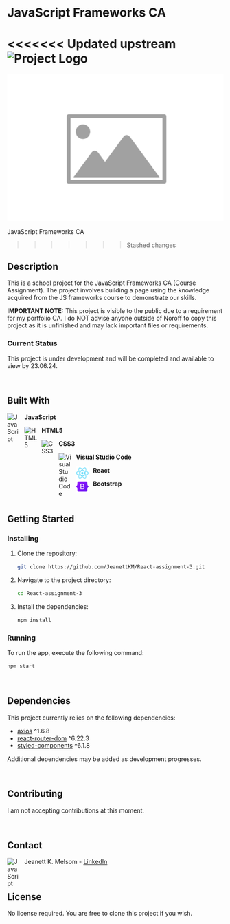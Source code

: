 # JavaScript Frameworks CA

<<<<<<< Updated upstream
![Project Logo](https://user-images.githubusercontent.com/52622303/164316813-4b12d99f-aeb7-4069-85cf-e72b3a50ac99.png)
=======
![image](/Images/Placeholder-_-Glossary.svg)

JavaScript Frameworks CA

> > > > > > > Stashed changes

## Description

This is a school project for the JavaScript Frameworks CA (Course Assignment). The project involves building a page using the knowledge acquired from the JS frameworks course to demonstrate our skills.

**IMPORTANT NOTE:** This project is visible to the public due to a requirement for my portfolio CA. I do NOT advise anyone outside of Noroff to copy this project as it is unfinished and may lack important files or requirements.

### Current Status

This project is under development and will be completed and available to view by 23.06.24.

<br>

## Built With

<img align="left" alt="JavaScript" width="30px" style="padding-right:10px;" src="https://cdn.jsdelivr.net/gh/devicons/devicon/icons/javascript/javascript-original.svg"/>**JavaScript**

<img align="left" alt="HTML5" width="30px" style="padding-right:10px;" src="https://cdn.jsdelivr.net/gh/devicons/devicon/icons/html5/html5-plain-wordmark.svg"/>**HTML5**

<img align="left" alt="CSS3" width="30px" style="padding-right:10px;" src="https://cdn.jsdelivr.net/gh/devicons/devicon/icons/css3/css3-plain-wordmark.svg"/>**CSS3**

<img align="left" alt="Visual Studio Code" width="30px" style="padding-right:10px;" src="https://cdn.jsdelivr.net/gh/devicons/devicon/icons/vscode/vscode-original-wordmark.svg"/>**Visual Studio Code**

<img align="left" alt="React" width="30px" style="padding-right:10px;" src="https://raw.githubusercontent.com/devicons/devicon/6910f0503efdd315c8f9b858234310c06e04d9c0/icons/react/react-original.svg"/>**React**

<img align="left" alt="Bootstrap" width="30px" style="padding-right:10px;" src="https://raw.githubusercontent.com/devicons/devicon/6910f0503efdd315c8f9b858234310c06e04d9c0/icons/bootstrap/bootstrap-original.svg"/> **Bootstrap**

<br>

## Getting Started

### Installing

1. Clone the repository:

   ```bash
   git clone https://github.com/JeanettKM/React-assignment-3.git
   ```

2. Navigate to the project directory:

   ```bash
   cd React-assignment-3
   ```

3. Install the dependencies:

   ```bash
   npm install
   ```

### Running

To run the app, execute the following command:

```bash
npm start
```

<br>

## Dependencies

This project currently relies on the following dependencies:

- [axios](https://www.npmjs.com/package/axios) ^1.6.8
- [react-router-dom](https://www.npmjs.com/package/react-router-dom) ^6.22.3
- [styled-components](https://www.npmjs.com/package/styled-components) ^6.1.8

Additional dependencies may be added as development progresses.

<br>

## Contributing

I am not accepting contributions at this moment.

<br>

## Contact

Jeanett K. Melsom - [LinkedIn](https://www.linkedin.com/in/jeanett-melsom-927ab4123/)
<img align="left" alt="JavaScript" width="30px" style="padding-right:10px;" src="https://cdn.jsdelivr.net/gh/devicons/devicon/icons/linkedin/linkedin-original.svg" />

<br>

## License

No license required. You are free to clone this project if you wish.
